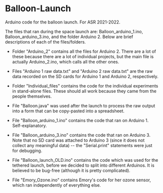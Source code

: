 # Balloon-Launch
Arduino code for the balloon launch. For ASR 2021-2022.

The files that ran during the space launch are: Balloon_arduino_1.ino, Balloon_arduino_3.ino, and the folder Arduino 2. Below are brief descriptions of each of the files/folders.


- Folder "Arduino_2" contains all the files for Arduino 2. There are a lot of these because there are a lot of individual projects, but the main file is actually Arduino_2.ino, which calls all the other ones.

- Files "Arduino 1 raw data.txt" and "Arduino 2 raw data.txt" are the raw data recorded on the SD cards for Arduino 1 and Arduino 2, respectively.

- Folder "Individual_files" contains the code for the individual experiments in stand-alone files. These should all work because they came from the people themselves.

- File "Balloon.java" was used after the launch to process the raw output into a form that can be copy-pasted into a spreadsheet.

- File "Balloon_arduino_1.ino" contains the code that ran on Arduino 1. Self-explanatory.

- File "Balloon_arduino_3.ino" contains the code that ran on Arduino 3. Note that no SD card was attached to Arduino 3 (since it does not collect any meaningful data) -- the "Serial.print" statements were just for debugging.

- File "Balloon_launch_OLD.ino" contains the code which was used for the tethered launch, before we decided to split into different Arduinos. It is believed to be bug-free (although it is pretty complicated).

- File "Emory_Ozone.ino" contains Emory's code for her ozone sensor, which ran independently of everything else.
